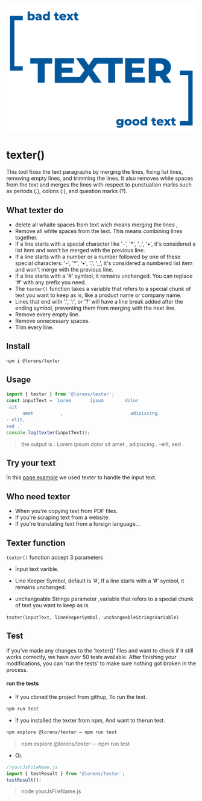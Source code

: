![texter_cover](https://github.com/lorens-osman-dev/texter/blob/assets/logo/texterCover_blue_larkColor.png?raw=true)

# texter()

  

This tool fixes the text paragraphs by merging the lines, fixing list lines, removing empty lines, and trimming the lines. It also removes white spaces from the text and merges the lines with respect to punctuation marks such as periods (.), colons (:), and question marks (?).


## What texter do
- delete all whaite spaces from text wich means merging the lines ,
-  Remove all white spaces from the text. This means combining lines together.
- If a line starts with a special character like '-', '*', '_', '•', it's considered a list item and won't be merged with the previous line.
-  If a line starts with a number or a number followed by one of these special characters: '-', '*', '•', '.', '_', it's considered a numbered list item and won't merge with the previous line.
-  If a line starts with a '#' symbol, it remains unchanged. You can replace '#' with any prefix you need.
-  The `texter()` function takes a variable that refers to a special chunk of text you want to keep as is, like a product name or company name.
-  Lines that end with '.', ':', or '?' will have a line break added after the ending symbol, preventing them from merging with the next line.
-  Remove every empty line.
-  Remove unnecessary spaces.
-  Trim every line.

  ## Install
  ```sh
npm i @lorens/texter
```

## Usage

```js
import { texter } from '@lorens/texter';
const inputText = `Lorem       ipsum        dolor
 sit
      amet          ,                         adipiscing.
- elit, 
sed .`
console.log(texter(inputText));
```

> the output is :
> Lorem ipsum dolor sit amet , adipiscing .
>-elit, sed .


## Try your text 
İn this [page example](https://lorens-osman-dev.github.io/texter/) we used texter to handle the input text.

## Who need texter 
-   When you're copying text from PDF files.
-   If you're scraping text from a website.
-   If you're translating text from a foreign language...

## Texter function

`texter()` function accept 3 parameters

- İnput text varible.

- Line Keeper Symbol, default is ‘#’, If a line starts with a ‘#’ symbol, it remains unchanged.
- unchangeable Strings parameter ,variable that refers to a special chunk of text you want to keep as is.

`texter(inputText, lineKeeperSymbol, unchangeableStringsVariable)`



## Test
If you've made any changes to the 'texter()' files and want to check if it still works correctly, we have over 50 tests available. After finishing your modifications, you can 'run the tests' to make sure nothing got broken in the process.
#### run the tests
-  İf you cloned the project from githup, To run the test.

```sh
npm run test
```

  

-  İf you installed the texter from npm, And want to therun test.

```sh
npm explore @lorens/texter – npm run test
```

>npm explore @lorens/texter -- npm run test

  

- Or.

```js
//yourJsFileName.js
import { testResult } from '@lorens/texter';
testResult();
```

> node yourJsFileName.js


  








